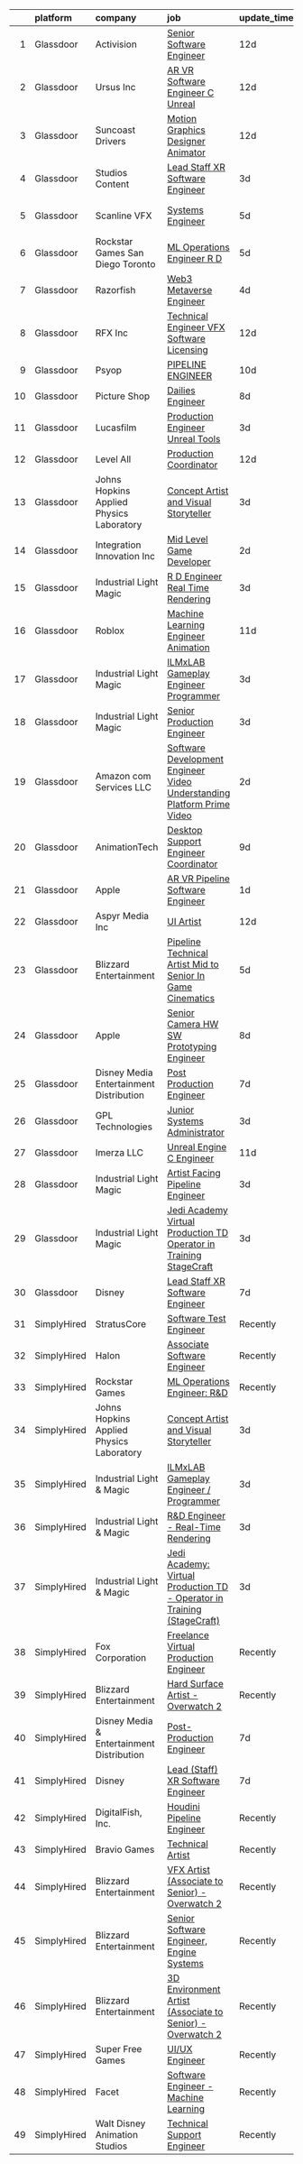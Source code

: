 

|    | platform    | company                                   | job                                                                                                                                                                                                                                                                                                                                                                                                                                                                                                                                                                                                                                                                                                                                                                                                                                                                                                                                                                                                                                                                                                                                                                                                                                                                                                                                                                                                           | update_time   | location            |
|---:|:------------|:------------------------------------------|:--------------------------------------------------------------------------------------------------------------------------------------------------------------------------------------------------------------------------------------------------------------------------------------------------------------------------------------------------------------------------------------------------------------------------------------------------------------------------------------------------------------------------------------------------------------------------------------------------------------------------------------------------------------------------------------------------------------------------------------------------------------------------------------------------------------------------------------------------------------------------------------------------------------------------------------------------------------------------------------------------------------------------------------------------------------------------------------------------------------------------------------------------------------------------------------------------------------------------------------------------------------------------------------------------------------------------------------------------------------------------------------------------------------|:--------------|:--------------------|
|  1 | Glassdoor   | Activision                                | [Senior Software Engineer](https://www.glassdoor.com/partner/jobListing.htm?pos=126&ao=1136043&s=58&guid=00000181ec12972a87f50b6b96d695cd&src=GD_JOB_AD&t=SR&vt=w&cs=1_025194da&cb=1657523050989&jobListingId=1007969901064&jrtk=3-0-1g7m155qtgfrj801-1g7m155rbkf1h800-7a55016f89c17e92-)                                                                                                                                                                                                                                                                                                                                                                                                                                                                                                                                                                                                                                                                                                                                                                                                                                                                                                                                                                                                                                                                                                                     | 12d           | Irvine, CA          |
|  2 | Glassdoor   | Ursus  Inc                                | [AR VR Software Engineer   C   Unreal](https://www.glassdoor.com/partner/jobListing.htm?pos=106&ao=1110586&s=58&guid=00000181ec12972a87f50b6b96d695cd&src=GD_JOB_AD&t=SR&vt=w&ea=1&cs=1_c80b0810&cb=1657523050987&jobListingId=1007969050651&cpc=654405A9B1E0A9F5&jrtk=3-0-1g7m155qtgfrj801-1g7m155rbkf1h800-c811509229c9bbc7--6NYlbfkN0CT8vBT9H5mqECx2dfLV_FONLPDKpIRssxVwtj05Tmm4rA5I0VNOPdM1oYsK66ov5pV4Zus2-jJSbUth7NcKK-kLo8czFpciynxZ6EfaFe_xYms4I96zW5KGvSBqTPFaTVdE06zf1J-6uw6VWMrFwo1uRLmUxHjoRqP5LFo6wVX1R65UjFH7ycvYAsr63uZ_emA_13J0mM1JXN2vCtEMYylELYmPwZo4j9c53k3lISftqsNyik2pAlRix-AalDlzjKBamKRhHvt2qsuT3Omsis3yOF4KDEIlNgGAlEHUtZIOLMG16VQj4PWkYlqsPvxzTMoGk-t2MlC5R6lDSXB9h8A0jaNIKpt6GkiaAWlWmHVq2QVJi6TAJI_A1bIF-Y_R3uK7KTSFCir5q30m6JfwcVfC1laZLbK8dlBryw2sQLXp6HR7CiLEGYdGzkinvNV-5jZ5JFuFlX4KC3CG61OrGLA4e14iQzZXj9T8Z0KyBd3P9cGjAgXnQZXWp4Uc6H3og-fvOBmmGkR5fR0QhY8hN1Rcw9b8wnvo6nQJlapfQjqRR0ktzbJt7vG_MJ3Lnq0b_b8P4X_I_Sd-Dp_u2KZh_mK3wpfTKIMzsEP6uUbS5mGeCKaC2FjbQmj7NEncfITgYR5iug2EoHESm7X19mC7sGUQJ-PXijmgDJEPvAW7erQuWLM_5bVn1orSUZ2p-TK-7MEse2nBc53lbwh-yAY8JsSVhYL31_LnT1jJlBdGDadpyy8Q45NeaWHaQXfa3jo3Ui9zXXxSlEy180WDisq9Otp93c7CBieo2VKmFqbuSSIcXVcWeKgtAba_bKkg8UrXHbG5xONTfAodW2AhsEecPfDX-M__Q7jUmuRMDxYVaAoeH9SxYL6OxKuASl2ZQFDcId9Cy5Ce_i3ejNcMawD7NR2SlvGLhOEBsb05eFOmFxKOYER8mTqP6wKGifMe1rJbU-yT4kMSw6ynebp1o9mfsQHg8pq6sDgN8tap9NeJ2lCSlOQvj2CquvXpCz-PU9QZwQ%3D) | 12d           | Redmond, WA         |
|  3 | Glassdoor   | Suncoast Drivers                          | [Motion Graphics Designer   Animator](https://www.glassdoor.com/partner/jobListing.htm?pos=120&ao=1136043&s=58&guid=00000181ec12972a87f50b6b96d695cd&src=GD_JOB_AD&t=SR&vt=w&ea=1&cs=1_6eabae90&cb=1657523050989&jobListingId=1007969831950&jrtk=3-0-1g7m155qtgfrj801-1g7m155rbkf1h800-1b83693b1783fc8e-)                                                                                                                                                                                                                                                                                                                                                                                                                                                                                                                                                                                                                                                                                                                                                                                                                                                                                                                                                                                                                                                                                                     | 12d           | Tampa, FL           |
|  4 | Glassdoor   | Studios Content                           | [Lead  Staff  XR Software Engineer](https://www.glassdoor.com/partner/jobListing.htm?pos=125&ao=1136043&s=58&guid=00000181ec12972a87f50b6b96d695cd&src=GD_JOB_AD&t=SR&vt=w&cs=1_d13e35b8&cb=1657523050989&jobListingId=1007989924534&jrtk=3-0-1g7m155qtgfrj801-1g7m155rbkf1h800-bb2f81d2b8e98c7a-)                                                                                                                                                                                                                                                                                                                                                                                                                                                                                                                                                                                                                                                                                                                                                                                                                                                                                                                                                                                                                                                                                                            | 3d            | Glendale, CA        |
|  5 | Glassdoor   | Scanline VFX                              | [Systems Engineer](https://www.glassdoor.com/partner/jobListing.htm?pos=114&ao=1136043&s=58&guid=00000181ec12972a87f50b6b96d695cd&src=GD_JOB_AD&t=SR&vt=w&ea=1&cs=1_87b40f72&cb=1657523050989&jobListingId=1007985438337&jrtk=3-0-1g7m155qtgfrj801-1g7m155rbkf1h800-f1c9fcccffe46fc2-)                                                                                                                                                                                                                                                                                                                                                                                                                                                                                                                                                                                                                                                                                                                                                                                                                                                                                                                                                                                                                                                                                                                        | 5d            | Los Angeles, CA     |
|  6 | Glassdoor   | Rockstar Games San Diego   Toronto        | [ML Operations Engineer  R D](https://www.glassdoor.com/partner/jobListing.htm?pos=129&ao=1136043&s=58&guid=00000181ec12972a87f50b6b96d695cd&src=GD_JOB_AD&t=SR&vt=w&cs=1_0c6a5225&cb=1657523050989&jobListingId=1007986476109&jrtk=3-0-1g7m155qtgfrj801-1g7m155rbkf1h800-fdea5748b99cccc7-)                                                                                                                                                                                                                                                                                                                                                                                                                                                                                                                                                                                                                                                                                                                                                                                                                                                                                                                                                                                                                                                                                                                  | 5d            | Carlsbad, CA        |
|  7 | Glassdoor   | Razorfish                                 | [Web3 Metaverse Engineer](https://www.glassdoor.com/partner/jobListing.htm?pos=115&ao=1136043&s=58&guid=00000181ec12972a87f50b6b96d695cd&src=GD_JOB_AD&t=SR&vt=w&ea=1&cs=1_830d4f10&cb=1657523050989&jobListingId=1007988975702&jrtk=3-0-1g7m155qtgfrj801-1g7m155rbkf1h800-17270b81cebf40d2-)                                                                                                                                                                                                                                                                                                                                                                                                                                                                                                                                                                                                                                                                                                                                                                                                                                                                                                                                                                                                                                                                                                                 | 4d            | New York, NY        |
|  8 | Glassdoor   | RFX Inc                                   | [Technical Engineer   VFX Software Licensing](https://www.glassdoor.com/partner/jobListing.htm?pos=113&ao=1136043&s=58&guid=00000181ec12972a87f50b6b96d695cd&src=GD_JOB_AD&t=SR&vt=w&ea=1&cs=1_b5900ba9&cb=1657523050988&jobListingId=1007969767499&jrtk=3-0-1g7m155qtgfrj801-1g7m155rbkf1h800-5c2105b507ce4129-)                                                                                                                                                                                                                                                                                                                                                                                                                                                                                                                                                                                                                                                                                                                                                                                                                                                                                                                                                                                                                                                                                             | 12d           | Los Angeles, CA     |
|  9 | Glassdoor   | Psyop                                     | [PIPELINE ENGINEER](https://www.glassdoor.com/partner/jobListing.htm?pos=116&ao=1136043&s=58&guid=00000181ec12972a87f50b6b96d695cd&src=GD_JOB_AD&t=SR&vt=w&cs=1_c0af7023&cb=1657523050989&jobListingId=1007974492149&jrtk=3-0-1g7m155qtgfrj801-1g7m155rbkf1h800-5cf1f9191f3c599b-)                                                                                                                                                                                                                                                                                                                                                                                                                                                                                                                                                                                                                                                                                                                                                                                                                                                                                                                                                                                                                                                                                                                            | 10d           | New York, NY        |
| 10 | Glassdoor   | Picture Shop                              | [Dailies Engineer](https://www.glassdoor.com/partner/jobListing.htm?pos=127&ao=1136043&s=58&guid=00000181ec12972a87f50b6b96d695cd&src=GD_JOB_AD&t=SR&vt=w&ea=1&cs=1_671f79cf&cb=1657523050989&jobListingId=1007978755623&jrtk=3-0-1g7m155qtgfrj801-1g7m155rbkf1h800-14185292de63b90b-)                                                                                                                                                                                                                                                                                                                                                                                                                                                                                                                                                                                                                                                                                                                                                                                                                                                                                                                                                                                                                                                                                                                        | 8d            | Burbank, CA         |
| 11 | Glassdoor   | Lucasfilm                                 | [Production Engineer  Unreal Tools ](https://www.glassdoor.com/partner/jobListing.htm?pos=111&ao=1136043&s=58&guid=00000181ec12972a87f50b6b96d695cd&src=GD_JOB_AD&t=SR&vt=w&cs=1_dc9cbae2&cb=1657523050988&jobListingId=1007989925214&jrtk=3-0-1g7m155qtgfrj801-1g7m155rbkf1h800-0a9cd2c2e7103964-)                                                                                                                                                                                                                                                                                                                                                                                                                                                                                                                                                                                                                                                                                                                                                                                                                                                                                                                                                                                                                                                                                                           | 3d            | San Francisco, CA   |
| 12 | Glassdoor   | Level All                                 | [Production Coordinator](https://www.glassdoor.com/partner/jobListing.htm?pos=105&ao=1110586&s=58&guid=00000181ec12972a87f50b6b96d695cd&src=GD_JOB_AD&t=SR&vt=w&cs=1_7462967f&cb=1657523050986&jobListingId=1007967995014&cpc=39A4E8CE329AB187&jrtk=3-0-1g7m155qtgfrj801-1g7m155rbkf1h800-df541b76ced9d09c--6NYlbfkN0CgBgcxuOwrlzWFp0xvOgllyDb1Hw7UsKEX_IsXppgvM6uAJamCvu0R0ybYlbv0ia6rmgaoSuaLc_81_2bn8EiTUWUPSRx3mbi-LsHkwOPttU-O7aNoiN_xrQRB6l3nr62nh6efNpHo5AdJ8UeZ05LrP9qDr99tUiKnc5M7N5ebfyVk5MwvqqCUOrUgThKffxmq3A1QZBLVLwYMquayu7_HYbhfqTK-36Tf3KfIp39Np9ittS3cpKATQLbK7HCHTQZixbHbfRgnTF0IqvmzOaYgSy0aXtiE1IMuSf4VIxfgEBSEhr0PyR1XpGIeb9ez81T3UMVplVvpiRLGW3qK4rs-cy-RGSTQw77NtC7SF81ucfayUQVeN-MzEFd7SaPW2_d8UlC3CLyPW26MhCxU3V_TYwwV1Ufk5lmEG-o3EEG3QOFlQvVggA4Pt2Lsr2wFvlVs5mS1KUM8WjIqfzgKUf5L_0F8SWsum2NBjzGJYJrUYcx_sBYKq9s9J8qcMI5nnABqy8irZU7yRw%3D%3D)                                                                                                                                                                                                                                                                                                                                                                                                                                                                                                                                      | 12d           | New York, NY        |
| 13 | Glassdoor   | Johns Hopkins Applied Physics Laboratory  | [Concept Artist and Visual Storyteller](https://www.glassdoor.com/partner/jobListing.htm?pos=112&ao=1136043&s=58&guid=00000181ec12972a87f50b6b96d695cd&src=GD_JOB_AD&t=SR&vt=w&cs=1_742443d5&cb=1657523050988&jobListingId=1007990323575&jrtk=3-0-1g7m155qtgfrj801-1g7m155rbkf1h800-caf3af526954e90d-)                                                                                                                                                                                                                                                                                                                                                                                                                                                                                                                                                                                                                                                                                                                                                                                                                                                                                                                                                                                                                                                                                                        | 3d            | Laurel, MD          |
| 14 | Glassdoor   | Integration Innovation  Inc               | [Mid Level Game Developer](https://www.glassdoor.com/partner/jobListing.htm?pos=128&ao=1136043&s=58&guid=00000181ec12972a87f50b6b96d695cd&src=GD_JOB_AD&t=SR&vt=w&cs=1_54328da2&cb=1657523050989&jobListingId=1007993676127&jrtk=3-0-1g7m155qtgfrj801-1g7m155rbkf1h800-705b74363b9bcea6-)                                                                                                                                                                                                                                                                                                                                                                                                                                                                                                                                                                                                                                                                                                                                                                                                                                                                                                                                                                                                                                                                                                                     | 2d            | Huntsville, AL      |
| 15 | Glassdoor   | Industrial Light   Magic                  | [R D Engineer   Real Time Rendering](https://www.glassdoor.com/partner/jobListing.htm?pos=107&ao=1136043&s=58&guid=00000181ec12972a87f50b6b96d695cd&src=GD_JOB_AD&t=SR&vt=w&cs=1_19879a6d&cb=1657523050987&jobListingId=1007989924389&jrtk=3-0-1g7m155qtgfrj801-1g7m155rbkf1h800-c5bd27a92537d562-)                                                                                                                                                                                                                                                                                                                                                                                                                                                                                                                                                                                                                                                                                                                                                                                                                                                                                                                                                                                                                                                                                                           | 3d            | San Francisco, CA   |
| 16 | Glassdoor   | Roblox                                    | [Machine Learning Engineer  Animation](https://www.glassdoor.com/partner/jobListing.htm?pos=118&ao=1136043&s=58&guid=00000181ec12972a87f50b6b96d695cd&src=GD_JOB_AD&t=SR&vt=w&cs=1_6bcc57a1&cb=1657523050989&jobListingId=1007971404195&jrtk=3-0-1g7m155qtgfrj801-1g7m155rbkf1h800-2c45786d963eb6f7-)                                                                                                                                                                                                                                                                                                                                                                                                                                                                                                                                                                                                                                                                                                                                                                                                                                                                                                                                                                                                                                                                                                         | 11d           | San Mateo, CA       |
| 17 | Glassdoor   | Industrial Light   Magic                  | [ILMxLAB Gameplay Engineer   Programmer](https://www.glassdoor.com/partner/jobListing.htm?pos=109&ao=1136043&s=58&guid=00000181ec12972a87f50b6b96d695cd&src=GD_JOB_AD&t=SR&vt=w&cs=1_c7a6ef07&cb=1657523050987&jobListingId=1007989925269&jrtk=3-0-1g7m155qtgfrj801-1g7m155rbkf1h800-82d92ba9100d486f-)                                                                                                                                                                                                                                                                                                                                                                                                                                                                                                                                                                                                                                                                                                                                                                                                                                                                                                                                                                                                                                                                                                       | 3d            | San Francisco, CA   |
| 18 | Glassdoor   | Industrial Light   Magic                  | [Senior Production Engineer](https://www.glassdoor.com/partner/jobListing.htm?pos=122&ao=1136043&s=58&guid=00000181ec12972a87f50b6b96d695cd&src=GD_JOB_AD&t=SR&vt=w&cs=1_5915988c&cb=1657523050989&jobListingId=1007989925075&jrtk=3-0-1g7m155qtgfrj801-1g7m155rbkf1h800-8634671c7f4b4c30-)                                                                                                                                                                                                                                                                                                                                                                                                                                                                                                                                                                                                                                                                                                                                                                                                                                                                                                                                                                                                                                                                                                                   | 3d            | San Francisco, CA   |
| 19 | Glassdoor   | Amazon com Services LLC                   | [Software Development Engineer   Video Understanding Platform  Prime Video](https://www.glassdoor.com/partner/jobListing.htm?pos=117&ao=1136043&s=58&guid=00000181ec12972a87f50b6b96d695cd&src=GD_JOB_AD&t=SR&vt=w&cs=1_a0b9cf58&cb=1657523050989&jobListingId=1007992048549&jrtk=3-0-1g7m155qtgfrj801-1g7m155rbkf1h800-265fb4e91b8449ef-)                                                                                                                                                                                                                                                                                                                                                                                                                                                                                                                                                                                                                                                                                                                                                                                                                                                                                                                                                                                                                                                                    | 2d            | Seattle, WA         |
| 20 | Glassdoor   | AnimationTech                             | [Desktop Support Engineer Coordinator](https://www.glassdoor.com/partner/jobListing.htm?pos=123&ao=1136043&s=58&guid=00000181ec12972a87f50b6b96d695cd&src=GD_JOB_AD&t=SR&vt=w&ea=1&cs=1_0891ad6c&cb=1657523050989&jobListingId=1007977660730&jrtk=3-0-1g7m155qtgfrj801-1g7m155rbkf1h800-7a543a6e8bf62646-)                                                                                                                                                                                                                                                                                                                                                                                                                                                                                                                                                                                                                                                                                                                                                                                                                                                                                                                                                                                                                                                                                                    | 9d            | New York, NY        |
| 21 | Glassdoor   | Apple                                     | [AR VR Pipeline Software Engineer](https://www.glassdoor.com/partner/jobListing.htm?pos=103&ao=1110586&s=58&guid=00000181ec12972a87f50b6b96d695cd&src=GD_JOB_AD&t=SR&vt=w&cs=1_0f344ada&cb=1657523050986&jobListingId=1007994891471&cpc=2CAED5C921A5F994&jrtk=3-0-1g7m155qtgfrj801-1g7m155rbkf1h800-fc55de529b78aa8f--6NYlbfkN0BvKrLyj5gPmtZO9T8euul8TCxuuKNOtzRJOomxnwSEodTz2Bc-sPZlbtkML8D-m4qO4tenHzNlbzznl9Zovftmt6-Mg1P-NrNJwQV9b7AKhWEtyPHdze1p3up1kuyhCBmYpi4Iic0ExJ4rulqpIM8-RimAb7jpdBuTvtFVnPTld4jWGGxBX2IzOC4Yh0sIG7oWA07WWh_T8ORwg1HOfJrtfVGVGrSNv7ngPuHh8NGVhD63_oHOp9UQrxNDEZsjH5KIibym-e1q5uNpsSsmBt0E5iQ3efUSeArGJNTg8e2gxMxmuQc5zBPG_cf6KOtNnf0QzpStSL-lKD7VyfG2j726cw1F-YTM9YoLzj4li-3LmWm_siYS1bn7nB6IVadI1flthc4Obk8q2vHWve68aHZyC2OsgfgcVijbcbFF5ITwZbJI9QjPQCfA_yvUN_V_3dS-PecZlUbJBOkJ6-K7FMX8yVQ1FkY9Yrds0U1V8reIyShLcenaJnmFGJ0a55ya2iwR9YJhH-QfwLZ-arD97rnqfjp1lg7oJDlD9fmQ-8GyrGHkO-9CFKP1t4tsx7j8KVKm73bumX-MeA5w2qVlrrjJ_arcpUSxKP1Veq9rCYddy-kdRU8wSm85BcBn1wcVr1LdhdaCAPCpLpXZ7REoy1PTbJLaxXSmOS3nQUHFveU_WHsAdxcBUyJtN-9lEssSyPmdH4w9ftizAsEI02kaGUTjxieA3FQqawpdbIVcNaOySlBjZhKybuopOLpJeYoZ_QjzRhKiF_RBlegDS6O49k2JXtv4BSIapdxiw5bQvOe95sRPtF_EonDscNtYW5KzraQB8gTE7Iu59VLYgGAH0nzFFRLMZUxbLw1nrvjeExhJI_R9xJQsZXedJjWk6I-otJickGkMtvycyTasuFovP73ZX3u7THWR-xRp6Ub2AE2jbzvkPoVT7OWNLY0QwlhtlxrqBShxDFwJVtixu3KZjEjc)                                                        | 1d            | Boulder, CO         |
| 22 | Glassdoor   | Aspyr Media  Inc                          | [UI Artist](https://www.glassdoor.com/partner/jobListing.htm?pos=124&ao=1136043&s=58&guid=00000181ec12972a87f50b6b96d695cd&src=GD_JOB_AD&t=SR&vt=w&ea=1&cs=1_39b0d5fd&cb=1657523050989&jobListingId=1007968898051&jrtk=3-0-1g7m155qtgfrj801-1g7m155rbkf1h800-6f87abec2b5014a4-)                                                                                                                                                                                                                                                                                                                                                                                                                                                                                                                                                                                                                                                                                                                                                                                                                                                                                                                                                                                                                                                                                                                               | 12d           | Austin, TX          |
| 23 | Glassdoor   | Blizzard Entertainment                    | [Pipeline Technical Artist  Mid to Senior   In Game Cinematics](https://www.glassdoor.com/partner/jobListing.htm?pos=130&ao=1136043&s=58&guid=00000181ec12972a87f50b6b96d695cd&src=GD_JOB_AD&t=SR&vt=w&cs=1_dfd0bf9a&cb=1657523050989&jobListingId=1007986128885&jrtk=3-0-1g7m155qtgfrj801-1g7m155rbkf1h800-0b99936f74099484-)                                                                                                                                                                                                                                                                                                                                                                                                                                                                                                                                                                                                                                                                                                                                                                                                                                                                                                                                                                                                                                                                                | 5d            | Irvine, CA          |
| 24 | Glassdoor   | Apple                                     | [Senior Camera HW   SW Prototyping Engineer](https://www.glassdoor.com/partner/jobListing.htm?pos=104&ao=1110586&s=58&guid=00000181ec12972a87f50b6b96d695cd&src=GD_JOB_AD&t=SR&vt=w&cs=1_6e757d8e&cb=1657523050986&jobListingId=1007979187719&cpc=F41FEAB56D215062&jrtk=3-0-1g7m155qtgfrj801-1g7m155rbkf1h800-516200a02a724250--6NYlbfkN0BvKrLyj5gPmtZO9T8euul8TCxuuKNOtzRJOomxnwSEodTz2Bc-sPZl-XpHqNXOMUjDmDdyhTO6JuZLQiZfrwp5bQulunmWXF4hWlp3Q_bU99tNHmbDdGSddBsq50UjXURntSj3jHYbZd19VBJMOlkx3g7Brg6NIv0DS-rRUREoWOH8B5ar5gsOtZtYQszELZwDh7E5Nsthqvr9NgH25sqV-l-igHUTcNzxPzXcWM_HPRtoGSCDTj3G18Igskx5olzCqpB4iOlLS0u-D78MonKjJBODcP99QBIc6Z2bgMoMD6soVVtaqZFlqLrYzeJpg4iLWJFHsE6kJxQyiaUrbH88Ps4hHst5mN20J4S2z1t1j1A9cH8e1Fo9ta-KiTGm4gWzKTsMPcFQ_nIrvLlDYd1htoDm25JfaH69FQ3oM-Tu0LU01Iyfzv_zwc7VZbFDPfrVsqKmqga3rYFiUiSZfy93LmKaJrPicXIp43w3vLhg8V0cD2NDqj1MOKmTXUg4_1SIipSCZjv7cOYiQZVWN1VtryUvXQY0DtujWkMd6nFOwI-4Lw8Q9EQ52tWlkDSYkoXfnjo3Ga-H0vB11xsiSPqAbrnQzfFVe8vu0qDfXPsI7u4h6ez4cDfPQ7cQgDCSIjGJdHFqr1JLLxGWOseKOkh20emTmb4P9FP9vJ68M6DuKpVSFLsiiUftjoO55Kv26agodDEBBu_-v5iqdXSDD6dVcaWdZxKyRmj_SeQnrELv24IYcoJmpXMVyOm5iQFx6gnitHX5qhgWRgGsP8QuXCy0n1hOEki_1K9j19DMXOcMpy8mEg3E_6kpdrNhj3BIqgQD4Bs5KiUeaUfvz963IwOdgo2ikSPAGayoBxJVN11FGl8FRk7tweWjGWN6V9hZ1RKhZAAuySzAbouUK_QSSbC3LmoCl3ZdWJsjIi0XMzXtGhWktk41kaZeJfp4Bn-30MdRfWGKlTME4hXBufESTA11xYmbzIhC9aM%3D)                                | 8d            | Newport Beach, CA   |
| 25 | Glassdoor   | Disney Media   Entertainment Distribution | [Post Production Engineer](https://www.glassdoor.com/partner/jobListing.htm?pos=101&ao=1110586&s=58&guid=00000181ec12972a87f50b6b96d695cd&src=GD_JOB_AD&t=SR&vt=w&cs=1_eb101c3b&cb=1657523050986&jobListingId=1007980706762&cpc=A0637F14311B9419&jrtk=3-0-1g7m155qtgfrj801-1g7m155rbkf1h800-f3bd7071fdfb28a8--6NYlbfkN0DAFTyt7pbDCC2JPO79CSdi1dIb81yjczP5qsKcZIxgiYm3-7g-689UM0rgypL64co7_evamKqphAlmBDf9ggcpli_L8x1-yM4x65k89eMzdbhEr4IV_7RXHbQUqDMr3UCCWiJxt3e2PQWLFLJ7VJWOVg9Tdl_n92BlevTaiCao80V5hhu2kibW8Zd2mysYP0j6huDjalQH70pMoc8D8xIFSFaA08NkknoZ8mar_J0iCvtUsDDF31RKrUr-9kp3k7chKDY-sUhOWiNPB-l9UFEnN1LoG79i59NuDxTTHSz37I1Ey49zV6-rUVsHj7WQGOfhIy42GXVIvFkJaN_l2dTFxObTi6hrDoOTgQxgmRH_iD7SNyqp-4rqUxxYeN4ZNB0vQEfOx1sDsZMoOVBKcQfYt0KxvIygXX74by0Yy8n_yqxU6hf_0sISmlmnnQ2dq2Q%3D)                                                                                                                                                                                                                                                                                                                                                                                                                                                                                                                                                                                                                  | 7d            | Los Angeles, CA     |
| 26 | Glassdoor   | GPL Technologies                          | [Junior Systems Administrator](https://www.glassdoor.com/partner/jobListing.htm?pos=108&ao=1136043&s=58&guid=00000181ec12972a87f50b6b96d695cd&src=GD_JOB_AD&t=SR&vt=w&ea=1&cs=1_633557b5&cb=1657523050987&jobListingId=1007991103318&jrtk=3-0-1g7m155qtgfrj801-1g7m155rbkf1h800-d7b2b24d642901ba-)                                                                                                                                                                                                                                                                                                                                                                                                                                                                                                                                                                                                                                                                                                                                                                                                                                                                                                                                                                                                                                                                                                            | 3d            | New York, NY        |
| 27 | Glassdoor   | Imerza  LLC                               | [Unreal Engine   C   Engineer](https://www.glassdoor.com/partner/jobListing.htm?pos=121&ao=1136043&s=58&guid=00000181ec12972a87f50b6b96d695cd&src=GD_JOB_AD&t=SR&vt=w&ea=1&cs=1_fed64a6c&cb=1657523050989&jobListingId=1007970020041&jrtk=3-0-1g7m155qtgfrj801-1g7m155rbkf1h800-fb777339c86bb3c2-)                                                                                                                                                                                                                                                                                                                                                                                                                                                                                                                                                                                                                                                                                                                                                                                                                                                                                                                                                                                                                                                                                                            | 11d           | Remote              |
| 28 | Glassdoor   | Industrial Light   Magic                  | [Artist Facing Pipeline Engineer](https://www.glassdoor.com/partner/jobListing.htm?pos=110&ao=1136043&s=58&guid=00000181ec12972a87f50b6b96d695cd&src=GD_JOB_AD&t=SR&vt=w&cs=1_e020274f&cb=1657523050988&jobListingId=1007989925036&jrtk=3-0-1g7m155qtgfrj801-1g7m155rbkf1h800-542b487c01f99854-)                                                                                                                                                                                                                                                                                                                                                                                                                                                                                                                                                                                                                                                                                                                                                                                                                                                                                                                                                                                                                                                                                                              | 3d            | San Francisco, CA   |
| 29 | Glassdoor   | Industrial Light   Magic                  | [Jedi Academy  Virtual Production TD   Operator in Training  StageCraft ](https://www.glassdoor.com/partner/jobListing.htm?pos=119&ao=1136043&s=58&guid=00000181ec12972a87f50b6b96d695cd&src=GD_JOB_AD&t=SR&vt=w&cs=1_b18a2c43&cb=1657523050989&jobListingId=1007989924127&jrtk=3-0-1g7m155qtgfrj801-1g7m155rbkf1h800-c42159d594af156a-)                                                                                                                                                                                                                                                                                                                                                                                                                                                                                                                                                                                                                                                                                                                                                                                                                                                                                                                                                                                                                                                                      | 3d            | San Francisco, CA   |
| 30 | Glassdoor   | Disney                                    | [Lead  Staff  XR Software Engineer](https://www.glassdoor.com/partner/jobListing.htm?pos=102&ao=1110586&s=58&guid=00000181ec12972a87f50b6b96d695cd&src=GD_JOB_AD&t=SR&vt=w&cs=1_20555fda&cb=1657523050986&jobListingId=1007980706709&cpc=663B5FE45D73772E&jrtk=3-0-1g7m155qtgfrj801-1g7m155rbkf1h800-dd59f8b1be04d4aa--6NYlbfkN0DAFTyt7pbDCC2JPO79CSdi1dIb81yjczP5qsKcZIxgiYm3-7g-689UM0rgypL64co7_evamKqphO2Y8XIcGY0u4vMoxKTiYvgxZsHX1kS_2uQ3l7EQ9l8HmhPfzIO20ItA6awf6oBWmExyIDwvHf_nHTgLxZsGCnvSORjHelSggqJfS1Tmoj6CAP_E_UL3za95tkC5t2_1Kg9r4sMxcVnf_zUT2_F3t3aHdEfkleT89vYyHAOcRDOezTXU_Cvl8kIEvCIUIihHAXKqt-L9pSjRO2FLcZ1Sb7onP5Cy-i9GbuMVC0-PyEKdatyeDJne_W0kNYvhF9mvLXh4bBQ82JFJDb2IdfN9cKh2Oy_YKJUUZWBre_Y-S94AljcntsCKf0IDoY6qmK4JmExWmwwe5-pwgI80GAD-g9g906H3s_pjlYpn9oa0oGDQa-yQxfpBCyo%3D)                                                                                                                                                                                                                                                                                                                                                                                                                                                                                                                                                                                                         | 7d            | Glendale, CA        |
| 31 | SimplyHired | StratusCore                               | [Software Test Engineer](https://www.simplyhired.com/job/aOGYDGVDK83Hz36mzFZncYUNgGThbRe4d03IXfkihr8svAuEQu1e3g?q=vfx+engineer)                                                                                                                                                                                                                                                                                                                                                                                                                                                                                                                                                                                                                                                                                                                                                                                                                                                                                                                                                                                                                                                                                                                                                                                                                                                                               | Recently      | Seattle, WA         |
| 32 | SimplyHired | Halon                                     | [Associate Software Engineer](https://www.simplyhired.com/job/QfpjhUfc7pCHcnCmJZn0TwL70V58y1gN-eYqy0-U7ieXnfp22xX3hw?q=vfx+engineer)                                                                                                                                                                                                                                                                                                                                                                                                                                                                                                                                                                                                                                                                                                                                                                                                                                                                                                                                                                                                                                                                                                                                                                                                                                                                          | Recently      | Santa Monica, CA    |
| 33 | SimplyHired | Rockstar Games                            | [ML Operations Engineer: R&D](https://www.simplyhired.com/job/4UqlRtnLgoaGMicsjYesIr1pOsvzIkP6eOaM6e0xWXRYodvM_Zhi2w?q=vfx+engineer)                                                                                                                                                                                                                                                                                                                                                                                                                                                                                                                                                                                                                                                                                                                                                                                                                                                                                                                                                                                                                                                                                                                                                                                                                                                                          | Recently      | Carlsbad, CA        |
| 34 | SimplyHired | Johns Hopkins Applied Physics Laboratory  | [Concept Artist and Visual Storyteller](https://www.simplyhired.com/job/jeBhOIo8kS1ODwL8AJYeXRvZaN04F9M9QyhYoNptIc0b2dgYNrWo8g?q=vfx+engineer)                                                                                                                                                                                                                                                                                                                                                                                                                                                                                                                                                                                                                                                                                                                                                                                                                                                                                                                                                                                                                                                                                                                                                                                                                                                                | 3d            | Laurel, MD          |
| 35 | SimplyHired | Industrial Light & Magic                  | [ILMxLAB Gameplay Engineer / Programmer](https://www.simplyhired.com/job/aTJ1ezwXFuGj-EiLVaHXTlideZ0GwZ1daEAFLOeP_kjJf87YrHVPFA?q=vfx+engineer)                                                                                                                                                                                                                                                                                                                                                                                                                                                                                                                                                                                                                                                                                                                                                                                                                                                                                                                                                                                                                                                                                                                                                                                                                                                               | 3d            | San Francisco, CA   |
| 36 | SimplyHired | Industrial Light & Magic                  | [R&D Engineer - Real-Time Rendering](https://www.simplyhired.com/job/AUITEjAo6GA1YiQNl7IbJ9r4lmSeg94_QQ9c-H8P9DfV7-fi2Fkmfg?q=vfx+engineer)                                                                                                                                                                                                                                                                                                                                                                                                                                                                                                                                                                                                                                                                                                                                                                                                                                                                                                                                                                                                                                                                                                                                                                                                                                                                   | 3d            | San Francisco, CA   |
| 37 | SimplyHired | Industrial Light & Magic                  | [Jedi Academy: Virtual Production TD - Operator in Training (StageCraft)](https://www.simplyhired.com/job/gZV-jaTXxPtjQSZ63S-xKJ5_BtDUpD3gf-1Z9y3jEl6TUZ13C7BJSA?q=vfx+engineer)                                                                                                                                                                                                                                                                                                                                                                                                                                                                                                                                                                                                                                                                                                                                                                                                                                                                                                                                                                                                                                                                                                                                                                                                                              | 3d            | San Francisco, CA   |
| 38 | SimplyHired | Fox Corporation                           | [Freelance Virtual Production Engineer](https://www.simplyhired.com/job/cJiL8qBWI8dZ7ejq33q6ZA-BYlsX9Zw9xB9YGHs2bR67CVCNiNDHig?q=vfx+engineer)                                                                                                                                                                                                                                                                                                                                                                                                                                                                                                                                                                                                                                                                                                                                                                                                                                                                                                                                                                                                                                                                                                                                                                                                                                                                | Recently      | Los Angeles, CA     |
| 39 | SimplyHired | Blizzard Entertainment                    | [Hard Surface Artist - Overwatch 2](https://www.simplyhired.com/job/6UbuxcizWm0FGl0VWvCtYyHq-2-jjcWZ_YsxRvD4XaS9M8_zOx_FMA?q=vfx+engineer)                                                                                                                                                                                                                                                                                                                                                                                                                                                                                                                                                                                                                                                                                                                                                                                                                                                                                                                                                                                                                                                                                                                                                                                                                                                                    | Recently      | Irvine, CA          |
| 40 | SimplyHired | Disney Media & Entertainment Distribution | [Post-Production Engineer](https://www.simplyhired.com/job/6w9Q9g0imu4cAnkBsKzdZLF97JPhQUyxNF6VU8vyaJvAOku5hVnR4A?q=vfx+engineer)                                                                                                                                                                                                                                                                                                                                                                                                                                                                                                                                                                                                                                                                                                                                                                                                                                                                                                                                                                                                                                                                                                                                                                                                                                                                             | 7d            | Los Angeles, CA     |
| 41 | SimplyHired | Disney                                    | [Lead (Staff) XR Software Engineer](https://www.simplyhired.com/job/5gamf-zvgEIRK7wA7JCrkQvTNNvGCRXdcY5GIH6nWG0tPAlqtUeZ9g?q=vfx+engineer)                                                                                                                                                                                                                                                                                                                                                                                                                                                                                                                                                                                                                                                                                                                                                                                                                                                                                                                                                                                                                                                                                                                                                                                                                                                                    | 7d            | Glendale, CA        |
| 42 | SimplyHired | DigitalFish, Inc.                         | [Houdini Pipeline Engineer](https://www.simplyhired.com/job/OXJ8CgFRLaRYJf3fg3fwt2TSgfZcUsBX1X8B0eoRtaOUx5tNd2D2wQ?q=vfx+engineer)                                                                                                                                                                                                                                                                                                                                                                                                                                                                                                                                                                                                                                                                                                                                                                                                                                                                                                                                                                                                                                                                                                                                                                                                                                                                            | Recently      | Remote              |
| 43 | SimplyHired | Bravio Games                              | [Technical Artist](https://www.simplyhired.com/job/leOeylCFD9zPn9B12YNI896KAvi09rOOzvGvHPjuY-gMt7cD_hcrQA?q=vfx+engineer)                                                                                                                                                                                                                                                                                                                                                                                                                                                                                                                                                                                                                                                                                                                                                                                                                                                                                                                                                                                                                                                                                                                                                                                                                                                                                     | Recently      | Remote              |
| 44 | SimplyHired | Blizzard Entertainment                    | [VFX Artist (Associate to Senior) - Overwatch 2](https://www.simplyhired.com/job/2d70J5UkkZ2YmvlvJfcaEqf0vVFEZwLt57euRMmQlk3Afx_2Q_gYzw?q=vfx+engineer)                                                                                                                                                                                                                                                                                                                                                                                                                                                                                                                                                                                                                                                                                                                                                                                                                                                                                                                                                                                                                                                                                                                                                                                                                                                       | Recently      | Irvine, CA          |
| 45 | SimplyHired | Blizzard Entertainment                    | [Senior Software Engineer, Engine Systems](https://www.simplyhired.com/job/tMmtCyDUxHf8JJJ5bCNONOHibfhTpYdY-nwQ76oeAkm7OrfyZhRqFg?q=vfx+engineer)                                                                                                                                                                                                                                                                                                                                                                                                                                                                                                                                                                                                                                                                                                                                                                                                                                                                                                                                                                                                                                                                                                                                                                                                                                                             | Recently      | Irvine, CA          |
| 46 | SimplyHired | Blizzard Entertainment                    | [3D Environment Artist (Associate to Senior) - Overwatch 2](https://www.simplyhired.com/job/pw88DtF0EULjjFMy83MMr_Hg0HBZII6DCgYGL9C12joglMD-Z-Xwnw?q=vfx+engineer)                                                                                                                                                                                                                                                                                                                                                                                                                                                                                                                                                                                                                                                                                                                                                                                                                                                                                                                                                                                                                                                                                                                                                                                                                                            | Recently      | Irvine, CA          |
| 47 | SimplyHired | Super Free Games                          | [UI/UX Engineer](https://www.simplyhired.com/job/_gXNFfBAUSHqJC39ZwdzmYzrDwHsRCo6rtLVYg8DszAe1ruIhcLJHQ?q=vfx+engineer)                                                                                                                                                                                                                                                                                                                                                                                                                                                                                                                                                                                                                                                                                                                                                                                                                                                                                                                                                                                                                                                                                                                                                                                                                                                                                       | Recently      | Remote +6 locations |
| 48 | SimplyHired | Facet                                     | [Software Engineer - Machine Learning](https://www.simplyhired.com/job/rRl7LpYqGiIowLAwzbrNzMgXtXTFbKgtp-z9fo66PKEqX4Q6nYlO_w?q=vfx+engineer)                                                                                                                                                                                                                                                                                                                                                                                                                                                                                                                                                                                                                                                                                                                                                                                                                                                                                                                                                                                                                                                                                                                                                                                                                                                                 | Recently      | San Francisco, CA   |
| 49 | SimplyHired | Walt Disney Animation Studios             | [Technical Support Engineer](https://www.simplyhired.com/job/yzrZ4_ISv3Z-KQ1cbaSDrI92DZiQBX4A6_40E_P_gHmTUl3aF9m5kA?q=vfx+engineer)                                                                                                                                                                                                                                                                                                                                                                                                                                                                                                                                                                                                                                                                                                                                                                                                                                                                                                                                                                                                                                                                                                                                                                                                                                                                           | Recently      | Burbank, CA         |